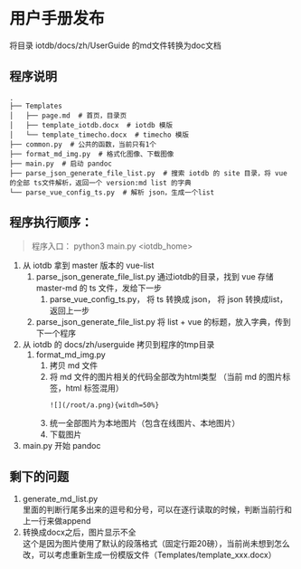 # 用户手册发布
将目录 iotdb/docs/zh/UserGuide 的md文件转换为doc文档

## 程序说明
```shell
.
├── Templates
│   ├── page.md  # 首页，目录页
│   ├── template_iotdb.docx  # iotdb 模版
│   └── template_timecho.docx  # timecho 模版
├── common.py  # 公共的函数，当前只有1个
├── format_md_img.py  # 格式化图像、下载图像
├── main.py  # 启动 pandoc
├── parse_json_generate_file_list.py  # 搜索 iotdb 的 site 目录，将 vue 的全部 ts文件解析，返回一个 version:md list 的字典
└── parse_vue_config_ts.py  # 解析 json，生成一个list
```
## 程序执行顺序：
> 程序入口： python3 main.py <iotdb_home> 
1. 从 iotdb 拿到 master 版本的 vue-list
   1. parse_json_generate_file_list.py 通过iotdb的目录，找到 vue 存储 master-md 的 ts 文件，发给下一步
      1. parse_vue_config_ts.py， 将 ts 转换成 json， 将 json 转换成list，返回上一步 
   2. parse_json_generate_file_list.py 将 list + vue 的标题，放入字典，传到下一个程序
2. 从 iotdb 的 docs/zh/userguide 拷贝到程序的tmp目录
   1. format_md_img.py
      1. 拷贝 md 文件
      2. 将 md 文件的图片相关的代码全部改为html类型 （当前 md 的图片标签，html 标签混用）
         ```
         ![](/root/a.png){witdh=50%}
         ```
      3. 统一全部图片为本地图片（包含在线图片、本地图片）
      4. 下载图片
3. main.py 开始 pandoc

## 剩下的问题
1. generate_md_list.py   
里面的判断行尾多出来的逗号和分号，可以在逐行读取的时候，判断当前行和上一行来做append
2. 转换成docx之后，图片显示不全  
这个是因为图片使用了默认的段落格式（固定行距20磅），当前尚未想到怎么改，可以考虑重新生成一份模版文件（Templates/template_xxx.docx）
